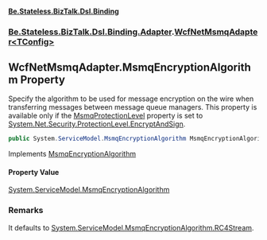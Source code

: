#### [Be.Stateless.BizTalk.Dsl.Binding](README.md 'README')
### [Be.Stateless.BizTalk.Dsl.Binding.Adapter](Be.Stateless.BizTalk.Dsl.Binding.Adapter.md 'Be.Stateless.BizTalk.Dsl.Binding.Adapter').[WcfNetMsmqAdapter&lt;TConfig&gt;](WcfNetMsmqAdapter_TConfig_.md 'Be.Stateless.BizTalk.Dsl.Binding.Adapter.WcfNetMsmqAdapter<TConfig>')

## WcfNetMsmqAdapter<TConfig>.MsmqEncryptionAlgorithm Property

Specify the algorithm to be used for message encryption on the wire when transferring messages between message queue
managers. This property is available only if the [MsmqProtectionLevel](WcfNetMsmqAdapter_TConfig_.MsmqProtectionLevel.md 'Be.Stateless.BizTalk.Dsl.Binding.Adapter.WcfNetMsmqAdapter<TConfig>.MsmqProtectionLevel') property is set to [System.Net.Security.ProtectionLevel.EncryptAndSign](https://docs.microsoft.com/en-us/dotnet/api/System.Net.Security.ProtectionLevel.EncryptAndSign 'System.Net.Security.ProtectionLevel.EncryptAndSign').

```csharp
public System.ServiceModel.MsmqEncryptionAlgorithm MsmqEncryptionAlgorithm { get; set; }
```

Implements [MsmqEncryptionAlgorithm](https://docs.microsoft.com/en-us/dotnet/api/Microsoft.BizTalk.Adapter.Wcf.Config.IAdapterConfigNetMsmqSecurity.MsmqEncryptionAlgorithm 'Microsoft.BizTalk.Adapter.Wcf.Config.IAdapterConfigNetMsmqSecurity.MsmqEncryptionAlgorithm')

#### Property Value
[System.ServiceModel.MsmqEncryptionAlgorithm](https://docs.microsoft.com/en-us/dotnet/api/System.ServiceModel.MsmqEncryptionAlgorithm 'System.ServiceModel.MsmqEncryptionAlgorithm')

### Remarks
It defaults to [System.ServiceModel.MsmqEncryptionAlgorithm.RC4Stream](https://docs.microsoft.com/en-us/dotnet/api/System.ServiceModel.MsmqEncryptionAlgorithm.RC4Stream 'System.ServiceModel.MsmqEncryptionAlgorithm.RC4Stream').